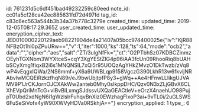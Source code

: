 id: 761231d5c6df451bad49232259c80eed
note_id: cc01a5cf28ca42ec885631fd72d497fd
tag_id: c83c6ec563a544b3b34a37b778c3279e
created_time: 
updated_time: 2019-12-05T08:17:29.365Z
user_created_time: 
user_updated_time: 
encryption_cipher_text: JED010000220129aeb98221904de4a21407a05bcc974400025e{"iv":"KjR88NFBzOt1hi0pZPuURw==","v":1,"iter":1000,"ks":128,"ts":64,"mode":"ocb2","adata":"","cipher":"aes","salt":"ZT/3ulgNfFk=","ct":"O2PTbhSz07KDBCZinmzOEyhTGXNbm3WYXtceS+cqY3XgYEStZlG4p96iAA3fcUn09RhooRiq8bUAHbSCyXmg1fiqxB2i6s1MNQNSlL7xQi5r95UOQzAgYHkZMvzO1DkTwzb/zVq8wP4vEqgxIQWa/2NS6mmf+yX6a9UWBLqp9158VgczG390LkhR13w6fkvljNRAbvlwMCQEiRzkzfhqN89r/eJ9bwUbjtpfP8y3+gWq++Ae4HFnwLLIikgUJVAMV9P1JrCKJornOJCXAkWw2anteb0Mhy0sIkppDHC/Qzv0N3xZLjGBvX6CLXhEVpQriMnTcG+vIBvBiLxmgSJdssvUXQaGEACtleV+eOrzX4naehUO98PujpT0Ubd2xdNgN6i1gWzlslrFuhqvBnXiz0EWzhagFlxoP3ai+9vTL0i/2uGLSWS6FuSeSiVofx4yW90XWVyHDVa0RSkhjA=="}
encryption_applied: 1
type_: 6